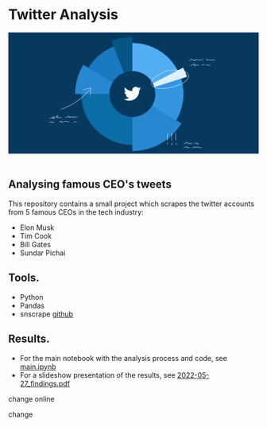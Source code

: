 # Twitter Analysis

<div float="left">
    <a href="https://sit.academy/"><img src="img.png" title=“Twitter” alt="Twitter" width=“90%”></a>
    &nbsp;&nbsp;
</div>

## Analysing famous CEO's tweets

This repository contains a small project which scrapes the twitter accounts from 5 famous CEOs in the tech industry:

- Elon Musk
- Tim Cook
- Bill Gates
- Sundar Pichai

## Tools.

- Python
- Pandas
- snscrape [github](https://github.com/JustAnotherArchivist/snscrape)


## Results.

- For the main notebook with the analysis process and code, see [main.ipynb](main.ipynb)
- For a slideshow presentation of the results, see [2022-05-27_findings.pdf](2022-05-27_findings.pdf)

change online

change

